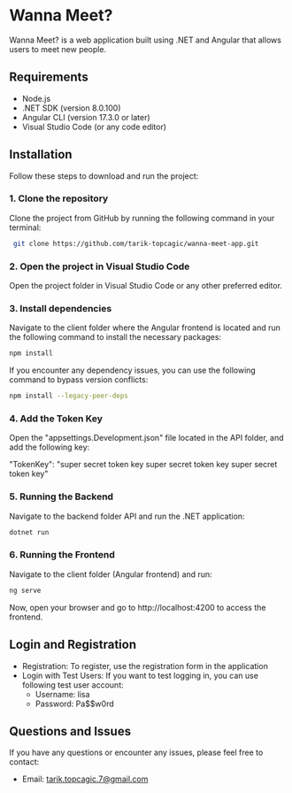 # Wanna Meet?

Wanna Meet? is a web application built using .NET and Angular that allows users to meet new people.

## Requirements

- Node.js
- .NET SDK (version 8.0.100)
- Angular CLI (version 17.3.0 or later)
- Visual Studio Code (or any code editor)

## Installation

Follow these steps to download and run the project:

### 1. Clone the repository
Clone the project from GitHub by running the following command in your terminal:

```bash
 git clone https://github.com/tarik-topcagic/wanna-meet-app.git
```

### 2. Open the project in Visual Studio Code
Open the project folder in Visual Studio Code or any other preferred editor.

### 3. Install dependencies
Navigate to the client folder where the Angular frontend is located and run the following command to install the necessary packages:

```bash
npm install
```

If you encounter any dependency issues, you can use the following command to bypass version conflicts:

```bash
npm install --legacy-peer-deps
```

### 4. Add the Token Key
Open the "appsettings.Development.json" file located in the API folder, and add the following key:

"TokenKey": "super secret token key super secret token key super secret token key"

### 5. Running the Backend
Navigate to the backend folder API and run the .NET application:

```bash
dotnet run
```

### 6. Running the Frontend
Navigate to the client folder (Angular frontend) and run:

```bash
ng serve
```

Now, open your browser and go to http://localhost:4200 to access the frontend.

## Login and Registration

- Registration: To register, use the registration form in the application
- Login with Test Users: If you want to test logging in, you can use following test user account:
  - Username: lisa
  - Password: Pa$$w0rd

## Questions and Issues
If you have any questions or encounter any issues, please feel free to contact:
- Email: tarik.topcagic.7@gmail.com